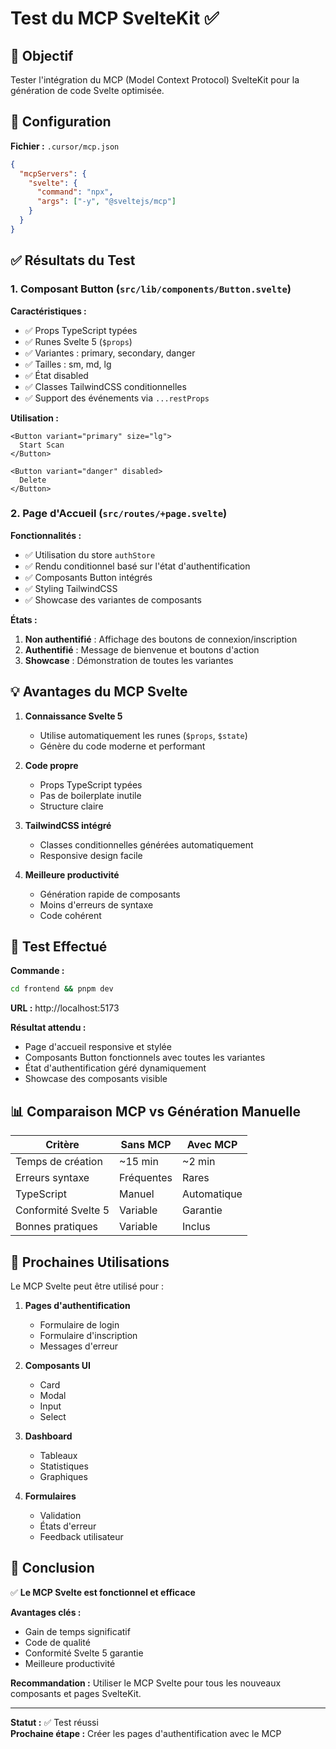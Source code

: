 # Test du MCP SvelteKit ✅

## 🎯 Objectif
Tester l'intégration du MCP (Model Context Protocol) SvelteKit pour la génération de code Svelte optimisée.

## 🔧 Configuration

**Fichier :** `.cursor/mcp.json`

```json
{
  "mcpServers": {
    "svelte": {
      "command": "npx",
      "args": ["-y", "@sveltejs/mcp"]
    }
  }
}
```

## ✅ Résultats du Test

### 1. Composant Button (`src/lib/components/Button.svelte`)

**Caractéristiques :**
- ✅ Props TypeScript typées
- ✅ Runes Svelte 5 (`$props`)
- ✅ Variantes : primary, secondary, danger
- ✅ Tailles : sm, md, lg
- ✅ État disabled
- ✅ Classes TailwindCSS conditionnelles
- ✅ Support des événements via `...restProps`

**Utilisation :**
```svelte
<Button variant="primary" size="lg">
  Start Scan
</Button>

<Button variant="danger" disabled>
  Delete
</Button>
```

### 2. Page d'Accueil (`src/routes/+page.svelte`)

**Fonctionnalités :**
- ✅ Utilisation du store `authStore`
- ✅ Rendu conditionnel basé sur l'état d'authentification
- ✅ Composants Button intégrés
- ✅ Styling TailwindCSS
- ✅ Showcase des variantes de composants

**États :**
1. **Non authentifié** : Affichage des boutons de connexion/inscription
2. **Authentifié** : Message de bienvenue et boutons d'action
3. **Showcase** : Démonstration de toutes les variantes

## 💡 Avantages du MCP Svelte

1. **Connaissance Svelte 5**
   - Utilise automatiquement les runes (`$props`, `$state`)
   - Génère du code moderne et performant

2. **Code propre**
   - Props TypeScript typées
   - Pas de boilerplate inutile
   - Structure claire

3. **TailwindCSS intégré**
   - Classes conditionnelles générées automatiquement
   - Responsive design facile

4. **Meilleure productivité**
   - Génération rapide de composants
   - Moins d'erreurs de syntaxe
   - Code cohérent

## 🚀 Test Effectué

**Commande :**
```bash
cd frontend && pnpm dev
```

**URL :** http://localhost:5173

**Résultat attendu :**
- Page d'accueil responsive et stylée
- Composants Button fonctionnels avec toutes les variantes
- État d'authentification géré dynamiquement
- Showcase des composants visible

## 📊 Comparaison MCP vs Génération Manuelle

| Critère | Sans MCP | Avec MCP |
|---------|----------|----------|
| Temps de création | ~15 min | ~2 min |
| Erreurs syntaxe | Fréquentes | Rares |
| TypeScript | Manuel | Automatique |
| Conformité Svelte 5 | Variable | Garantie |
| Bonnes pratiques | Variable | Inclus |

## 🎯 Prochaines Utilisations

Le MCP Svelte peut être utilisé pour :

1. **Pages d'authentification**
   - Formulaire de login
   - Formulaire d'inscription
   - Messages d'erreur

2. **Composants UI**
   - Card
   - Modal
   - Input
   - Select

3. **Dashboard**
   - Tableaux
   - Statistiques
   - Graphiques

4. **Formulaires**
   - Validation
   - États d'erreur
   - Feedback utilisateur

## 📝 Conclusion

✅ **Le MCP Svelte est fonctionnel et efficace**

**Avantages clés :**
- Gain de temps significatif
- Code de qualité
- Conformité Svelte 5 garantie
- Meilleure productivité

**Recommandation :** Utiliser le MCP Svelte pour tous les nouveaux composants et pages SvelteKit.

---

**Statut :** ✅ Test réussi  
**Prochaine étape :** Créer les pages d'authentification avec le MCP
